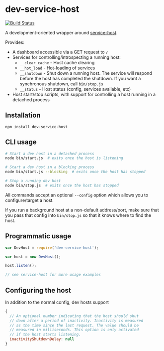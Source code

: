 dev-service-host
================

[![Build Status](https://travis-ci.org/markfinger/dev-service-host.svg?branch=master)](https://travis-ci.org/markfinger/dev-service-host)

A development-oriented wrapper around 
[service-host](https://github.com/markfinger/service-host).

Provides:
- A dashboard accessible via a GET request to `/`
- Services for controlling/introspecting a running host:
  - `__clear_cache` - Host cache clearing
  - `__hot_load` - Hot-loading of services
  - `__shutdown` - Shut down a running host. The service will
    respond before the host has completed the shutdown. If you
    want a synchronous shutdown, call `bin/stop.js`
  - `__status` - Host status (config, services available, etc)
- Host start/stop scripts, with support for controlling a host
  running in a detached process


Installation
------------

```
npm install dev-service-host
```


CLI usage
---------

```bash
# Start a dev host in a detached process
node bin/start.js  # exits once the host is listening

# Start a dev host in a blocking process
node bin/start.js --blocking  # exits once the host has stopped

# Stop a running dev host
node bin/stop.js  # exits once the host has stopped
```

All commands accept an optional `--config` option which allows
you to configure/target a host.

If you run a background host at a non-default address/port, make
sure that you pass that config into `bin/stop.js` so that it
knows where to find the host.


Programmatic usage
------------------

```javascript
var DevHost = require('dev-service-host');

var host = new DevHost();

host.listen();

// see service-host for more usage examples
```


Configuring the host
--------------------

In addition to the normal config, dev hosts support

```javascript
{
  // An optional number indicating that the host should shut
  // down after a period of inactivity. Inactivity is measured
  // as the time since the last request. The value should be
  // measured in milliseconds. This option is only activated
  // if the host starts listening.
  inactivityShutdownDelay: null
}
```


